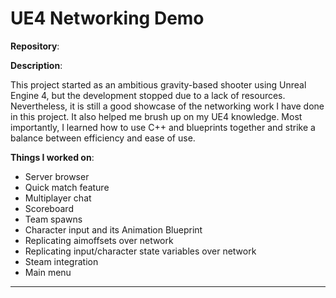 # UE4 Networking Demo

**Repository**:  
<a href="https://github.com/tiredbunny/iceweasel"><i class="fa fa-github" style="font-size:24px"></i></a>

**Description**: 

This project started as an ambitious gravity-based shooter using Unreal Engine 4, but the development stopped due to a lack of resources. Nevertheless, it is still a good showcase of the networking work I have done in this project. It also helped me brush up on my UE4 knowledge. Most importantly, I learned how to use C++ and blueprints together and strike a balance between efficiency and ease of use.

**Things I worked on**:
* Server browser
* Quick match feature
* Multiplayer chat
* Scoreboard
* Team spawns
* Character input and its Animation Blueprint
* Replicating aimoffsets over network
* Replicating input/character state variables over network
* Steam integration
* Main menu
  
---
